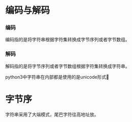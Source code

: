 # 编码与解码
### 编码
  编码指的是将字符串根据字符集转换成字节序列或者字节数组。
### 解码
  解码指的是将字节序列或者字节数组根据字符集转换成字符串。
  
python3中字符串在内部都是使用的是unicode形式 
# 字节序
字符串采用了大端模式，尾巴字符往高地址放。

<!--stackedit_data:
eyJoaXN0b3J5IjpbLTE4NjA4NjU4NTQsMTk3MDY0NTk2LDE2Mz
U5MDc3NzEsLTE2MzIyNTEyMzAsLTExNTEwNTAyNjQsLTExNTcx
OTM1NTgsLTE5MTUxMzU3ODgsLTc4NjA3NDU3NF19
-->